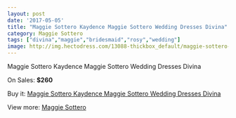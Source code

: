 ```yaml
---
layout: post
date: '2017-05-05'
title: "Maggie Sottero Kaydence Maggie Sottero Wedding Dresses Divina"
category: Maggie Sottero
tags: ["divina","maggie","bridesmaid","rosy","wedding"]
image: http://img.hectodress.com/13088-thickbox_default/maggie-sottero-kaydence-maggie-sottero-wedding-dresses-divina.jpg
---
```

Maggie Sottero Kaydence Maggie Sottero Wedding Dresses Divina

On Sales: **$260**
<a href="https://www.hectodress.com/maggie-sottero/6373-maggie-sottero-kaydence-maggie-sottero-wedding-dresses-divina.html"><amp-img layout="responsive" width="600" height="600" src="//img.hectodress.com/13088-thickbox_default/maggie-sottero-kaydence-maggie-sottero-wedding-dresses-divina.jpg" alt="Maggie Sottero Kaydence Maggie Sottero Wedding Dresses Divina 0" /></a>
<a href="https://www.hectodress.com/maggie-sottero/6373-maggie-sottero-kaydence-maggie-sottero-wedding-dresses-divina.html"><amp-img layout="responsive" width="600" height="600" src="//img.hectodress.com/13089-thickbox_default/maggie-sottero-kaydence-maggie-sottero-wedding-dresses-divina.jpg" alt="Maggie Sottero Kaydence Maggie Sottero Wedding Dresses Divina 1" /></a>

Buy it: [Maggie Sottero Kaydence Maggie Sottero Wedding Dresses Divina](https://www.hectodress.com/maggie-sottero/6373-maggie-sottero-kaydence-maggie-sottero-wedding-dresses-divina.html "Maggie Sottero Kaydence Maggie Sottero Wedding Dresses Divina")

View more: [Maggie Sottero](https://www.hectodress.com/109-maggie-sottero "Maggie Sottero")